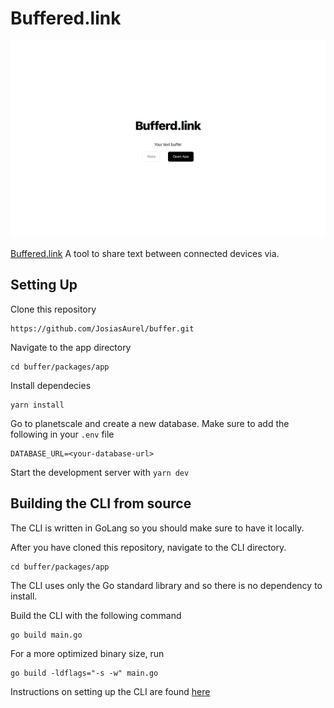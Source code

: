# Buffered.link

![buffered.link](buffered.link.png)

[Buffered.link](https://buffered.link/) A tool to share text between connected devices via.

## Setting Up

Clone this repository

```shell
https://github.com/JosiasAurel/buffer.git
```

Navigate to the app directory

```shell
cd buffer/packages/app
```

Install dependecies

```shell
yarn install
```

Go to planetscale and create a new database.
Make sure to add the following in your `.env` file

```env
DATABASE_URL=<your-database-url>
```

Start the development server with `yarn dev`

## Building the CLI from source

The CLI is written in GoLang so you should make sure to have it locally.

After you have cloned this repository, navigate to the CLI directory.

```shell
cd buffer/packages/app
```

The CLI uses only the Go standard library and so there is no dependency to install.

Build the CLI with the following command

```shell
go build main.go
```

For a more optimized binary size, run

```shell
go build -ldflags="-s -w" main.go
```

Instructions on setting up the CLI are found [here](https://buffered.link/docs)
